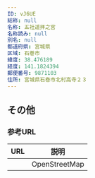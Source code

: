 ```yaml
---
ID: vJ6UE
総称: null
名称: 五社遥拝之宮
名称読み: null
別名: null
都道府県: 宮城県
区域: 石巻市
緯度: 38.476189
経度: 141.1824394
郵便番号: 9871103
住所: 宮城県石巻市北村高寺２３
---
```


## その他

### 参考URL

| URL | 説明          |
| --- | ------------- |
|     | OpenStreetMap |
